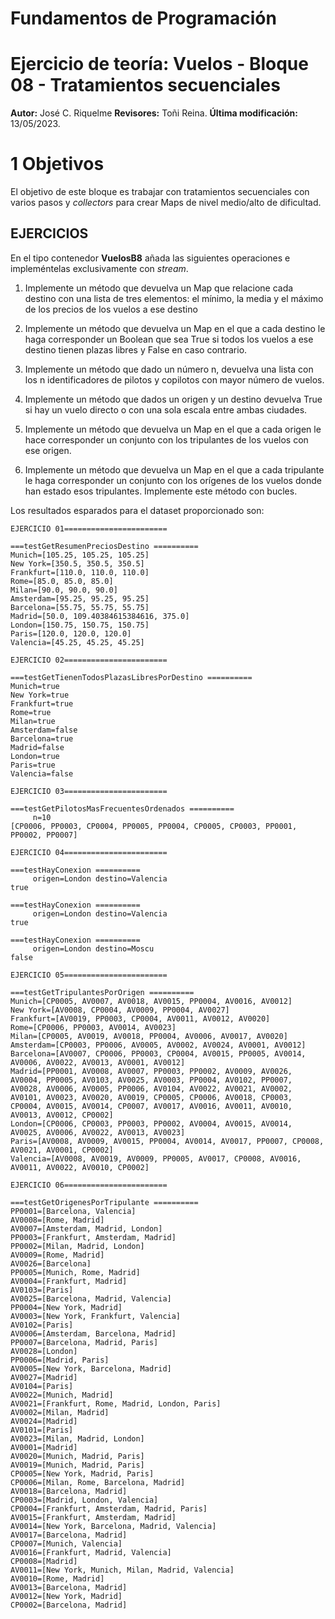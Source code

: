 # Fundamentos de Programación
# Ejercicio de teoría: Vuelos - Bloque 08 - Tratamientos secuenciales

**Autor:** José C. Riquelme 
**Revisores:**  Toñi Reina. 
**Última modificación:** 13/05/2023.

# **1 Objetivos**

El objetivo de este bloque es trabajar con tratamientos secuenciales con varios pasos y *collectors* para crear Maps de nivel medio/alto de dificultad.


## EJERCICIOS

En el tipo contenedor **VuelosB8** añada las siguientes operaciones e impleméntelas exclusivamente con *stream*.


1.	Implemente un método que devuelva un Map que relacione cada destino con una lista de tres elementos: el mínimo, la media y el máximo de los precios de los vuelos a ese destino

2.	Implemente un método que devuelva un Map en el que a cada destino le haga corresponder un Boolean que sea True si todos los vuelos a ese destino tienen plazas libres y False en caso contrario.   

3.	Implemente un método que dado un número n, devuelva una lista con los n identificadores de pilotos y copilotos con mayor número de vuelos.

4.	Implemente un método que dados un origen y un destino devuelva True si hay un vuelo directo o con una sola escala entre ambas ciudades.

5. Implemente un método que devuelva un Map en el que a cada origen le hace corresponder un conjunto con los tripulantes de los vuelos con ese origen.

6. Implemente un método que devuelva un Map en el que a cada tripulante le haga corresponder un conjunto con los orígenes de los vuelos donde han estado esos tripulantes. Implemente este método con bucles.

Los resultados esparados para el dataset proporcionado son:

```
EJERCICIO 01=======================

===testGetResumenPreciosDestino ==========
Munich=[105.25, 105.25, 105.25]
New York=[350.5, 350.5, 350.5]
Frankfurt=[110.0, 110.0, 110.0]
Rome=[85.0, 85.0, 85.0]
Milan=[90.0, 90.0, 90.0]
Amsterdam=[95.25, 95.25, 95.25]
Barcelona=[55.75, 55.75, 55.75]
Madrid=[50.0, 109.40384615384616, 375.0]
London=[150.75, 150.75, 150.75]
Paris=[120.0, 120.0, 120.0]
Valencia=[45.25, 45.25, 45.25]

EJERCICIO 02=======================

===testGetTienenTodosPlazasLibresPorDestino ==========
Munich=true
New York=true
Frankfurt=true
Rome=true
Milan=true
Amsterdam=false
Barcelona=true
Madrid=false
London=true
Paris=true
Valencia=false

EJERCICIO 03=======================

===testGetPilotosMasFrecuentesOrdenados ==========
	 n=10
[CP0006, PP0003, CP0004, PP0005, PP0004, CP0005, CP0003, PP0001, PP0002, PP0007]

EJERCICIO 04=======================

===testHayConexion ==========
	 origen=London destino=Valencia
true

===testHayConexion ==========
	 origen=London destino=Valencia
true

===testHayConexion ==========
	 origen=London destino=Moscu
false

EJERCICIO 05=======================

===testGetTripulantesPorOrigen ==========
Munich=[CP0005, AV0007, AV0018, AV0015, PP0004, AV0016, AV0012]
New York=[AV0008, CP0004, AV0009, PP0004, AV0027]
Frankfurt=[AV0019, PP0003, CP0004, AV0011, AV0012, AV0020]
Rome=[CP0006, PP0003, AV0014, AV0023]
Milan=[CP0005, AV0019, AV0018, PP0004, AV0006, AV0017, AV0020]
Amsterdam=[CP0003, PP0006, AV0005, AV0002, AV0024, AV0001, AV0012]
Barcelona=[AV0007, CP0006, PP0003, CP0004, AV0015, PP0005, AV0014, AV0006, AV0022, AV0013, AV0001, AV0012]
Madrid=[PP0001, AV0008, AV0007, PP0003, PP0002, AV0009, AV0026, AV0004, PP0005, AV0103, AV0025, AV0003, PP0004, AV0102, PP0007, AV0028, AV0006, AV0005, PP0006, AV0104, AV0022, AV0021, AV0002, AV0101, AV0023, AV0020, AV0019, CP0005, CP0006, AV0018, CP0003, CP0004, AV0015, AV0014, CP0007, AV0017, AV0016, AV0011, AV0010, AV0013, AV0012, CP0002]
London=[CP0006, CP0003, PP0003, PP0002, AV0004, AV0015, AV0014, AV0025, AV0006, AV0022, AV0013, AV0023]
Paris=[AV0008, AV0009, AV0015, PP0004, AV0014, AV0017, PP0007, CP0008, AV0021, AV0001, CP0002]
Valencia=[AV0008, AV0019, AV0009, PP0005, AV0017, CP0008, AV0016, AV0011, AV0022, AV0010, CP0002]

EJERCICIO 06=======================

===testGetOrigenesPorTripulante ==========
PP0001=[Barcelona, Valencia]
AV0008=[Rome, Madrid]
AV0007=[Amsterdam, Madrid, London]
PP0003=[Frankfurt, Amsterdam, Madrid]
PP0002=[Milan, Madrid, London]
AV0009=[Rome, Madrid]
AV0026=[Barcelona]
PP0005=[Munich, Rome, Madrid]
AV0004=[Frankfurt, Madrid]
AV0103=[Paris]
AV0025=[Barcelona, Madrid, Valencia]
PP0004=[New York, Madrid]
AV0003=[New York, Frankfurt, Valencia]
AV0102=[Paris]
AV0006=[Amsterdam, Barcelona, Madrid]
PP0007=[Barcelona, Madrid, Paris]
AV0028=[London]
PP0006=[Madrid, Paris]
AV0005=[New York, Barcelona, Madrid]
AV0027=[Madrid]
AV0104=[Paris]
AV0022=[Munich, Madrid]
AV0021=[Frankfurt, Rome, Madrid, London, Paris]
AV0002=[Milan, Madrid]
AV0024=[Madrid]
AV0101=[Paris]
AV0023=[Milan, Madrid, London]
AV0001=[Madrid]
AV0020=[Munich, Madrid, Paris]
AV0019=[Munich, Madrid, Paris]
CP0005=[New York, Madrid, Paris]
CP0006=[Milan, Rome, Barcelona, Madrid]
AV0018=[Barcelona, Madrid]
CP0003=[Madrid, London, Valencia]
CP0004=[Frankfurt, Amsterdam, Madrid, Paris]
AV0015=[Frankfurt, Amsterdam, Madrid]
AV0014=[New York, Barcelona, Madrid, Valencia]
AV0017=[Barcelona, Madrid]
CP0007=[Munich, Valencia]
AV0016=[Frankfurt, Madrid, Valencia]
CP0008=[Madrid]
AV0011=[New York, Munich, Milan, Madrid, Valencia]
AV0010=[Rome, Madrid]
AV0013=[Barcelona, Madrid]
AV0012=[New York, Madrid]
CP0002=[Barcelona, Madrid]
```
